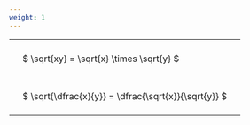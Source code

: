 ```yaml
---
weight: 1
---
```


<style type="text/css">
#T_0cfd1 th.col_heading {
  text-align: left;
  font-size: 1em;
}
#T_0cfd1 td {
  text-align: left;
  font-size: 1em;
  padding: 1.5em;
}
</style>
<table id="T_0cfd1">
  <thead>
  </thead>
  <tbody>
    <tr>
      <td id="T_0cfd1_row0_col0" class="data row0 col0" >$ \sqrt{xy} = \sqrt{x} \times \sqrt{y} $</td>
    </tr>
    <tr>
      <td id="T_0cfd1_row1_col0" class="data row1 col0" >$ \sqrt{\dfrac{x}{y}} = \dfrac{\sqrt{x}}{\sqrt{y}} $</td>
    </tr>
  </tbody>
</table>
